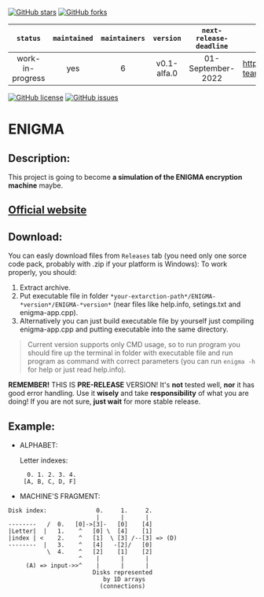 [![GitHub stars](https://img.shields.io/github/stars/JENOT-ANT/ENIGMA?style=for-the-badge)](https://github.com/JENOT-ANT/ENIGMA/stargazers)
[![GitHub forks](https://img.shields.io/github/forks/JENOT-ANT/ENIGMA?style=for-the-badge)](https://github.com/JENOT-ANT/ENIGMA/network)

| `status`         | `maintained` | `maintainers` | `version`      | `next-release-deadline` | `website`                                     |
| :--------------: | :----------: | :-----------: | :------------: | :---------------------: | :-------------------------------------------: |
| work-in-progress | yes          | 6             |  v0.1-alfa.0   | 01-September-2022       | https://retired-2b-dev-team.github.io/ENIGMA/ |

[![GitHub license](https://img.shields.io/github/license/JENOT-ANT/ENIGMA?style=for-the-badge)](https://github.com/JENOT-ANT/ENIGMA/blob/main/LICENSE)
[![GitHub issues](https://img.shields.io/github/issues/JENOT-ANT/ENIGMA?style=for-the-badge)](https://github.com/JENOT-ANT/ENIGMA/issues)

# ENIGMA

## Description:
This project is going to become **a simulation of the ENIGMA encryption machine** maybe.

## [Official website](https://retired-2b-dev-team.github.io/ENIGMA/)
## Download:
You can easly download files from `Releases` tab (you need only one sorce code pack, probably with .zip if your platform is Windows):
To work properly, you should:
  1. Extract archive.
  2. Put executable file in folder `*your-extarction-path*/ENIGMA-*version*/ENIGMA-*version*` (near files like help.info, setings.txt and enigma-app.cpp).
  3. Alternatively you can just build executable file by yourself just compiling enigma-app.cpp and putting executable into the same directory.

  > Current version supports only CMD usage, so to run program you should fire up the terminal in folder with executable file and run program as command with correct parameters (you can run `enigma -h` for help or just read help.info).
  
  **REMEMBER!** THIS IS **PRE-RELEASE** VERSION! It's **not** tested well, **nor** it has good error handling. Use it **wisely** and take **responsibility** of what you are doing!
  If you are not sure, **just wait** for more stable release.


## Example:
- ALPHABET:

    Letter indexes:
    ```
      0. 1. 2. 3. 4.
     [A, B, C, D, F]
    ```

- MACHINE'S FRAGMENT:
```
Disk index:              0.     1.     2.
                         |      |      |
--------   /  0.   [0]->[3]-   [0]    [4]
|Letter|  |   1.    ^   [0] \  [4]    [1]
|index | <    2.    ^   [1]  \ [3] /--[3] => (D)
--------  |   3.    ^   [4]   -[2]/   [0]
           \  4.    ^   [2]    [1]    [2]
                    ^    |      |      |
     (A) => input->>^    |      |      |
                        Disks represented
                           by 1D arrays
                          (connections)
```
